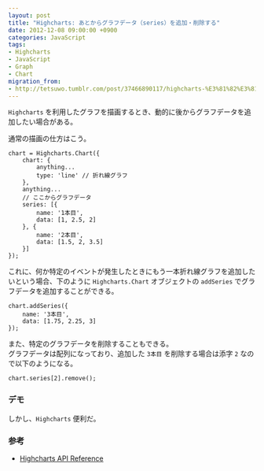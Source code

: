 ```yaml
---
layout: post
title: "Highcharts: あとからグラフデータ（series）を追加・削除する"
date: 2012-12-08 09:00:00 +0900
categories: JavaScript
tags:
- Highcharts
- JavaScript
- Graph
- Chart
migration_from: 
- http://tetsuwo.tumblr.com/post/37466890117/highcharts-%E3%81%82%E3%81%A8%E3%81%8B%E3%82%89%E3%82%B0%E3%83%A9%E3%83%95%E3%83%87%E3%83%BC%E3%82%BFseries%E3%82%92%E8%BF%BD%E5%8A%A0%E5%89%8A%E9%99%A4%E3%81%99%E3%82%8B
---
```


`Highcharts` を利用したグラフを描画するとき、動的に後からグラフデータを追加したい場合がある。

通常の描画の仕方はこう。

```
chart = Highcharts.Chart({
    chart: {
        anything...
        type: 'line' // 折れ線グラフ
    },
    anything...
    // ここからグラフデータ
    series: [{
        name: '1本目',
        data: [1, 2.5, 2]
    }, {
        name: '2本目',
        data: [1.5, 2, 3.5]
    }]
});
```

これに、何か特定のイベントが発生したときにもう一本折れ線グラフを追加したいという場合、下のように `Highcharts.Chart` オブジェクトの `addSeries` でグラフデータを追加することができる。

```
chart.addSeries({
    name: '3本目',
    data: [1.75, 2.25, 3]
});
```

また、特定のグラフデータを削除することもできる。  
グラフデータは配列になっており、追加した `3本目` を削除する場合は添字 `2` なので以下のようになる。

```
chart.series[2].remove();
```


### デモ

<script type="text/javascript" src="http://jsdo.it/blogparts/iwlm/js?width=465&amp;height=496&amp;view=play"></script>


しかし、`Highcharts` 便利だ。


### 参考

- [Highcharts API Reference](http://api.highcharts.com/highcharts)
